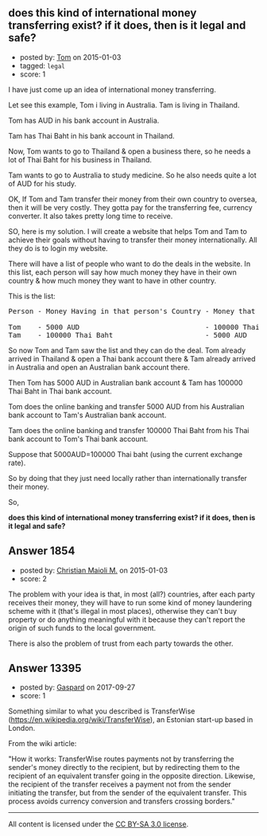 ## does this kind of international money transferring exist? if it does, then is it legal and safe?

- posted by: [Tom](https://stackexchange.com/users/5541522/tom) on 2015-01-03
- tagged: `legal`
- score: 1

I have just come up an idea of international money transferring. 

Let see this example, Tom i living in Australia. Tam is living in Thailand. 

Tom has AUD in his bank account in Australia.

Tam has Thai Baht in his bank account in Thailand.

Now, Tom wants to go to Thailand & open a business there, so he needs a lot of Thai Baht for his business in Thailand. 

Tam wants to go to Australia to study medicine. So he also needs quite a lot of AUD for his study.

OK, If Tom and Tam transfer their money from their own country to oversea, then it will be very costly. They gotta pay for the transferring fee, currency converter. It also takes pretty long time to receive.

SO, here is my solution. I will create a website that helps Tom and Tam to achieve their goals without having to transfer their money internationally. All they do is to login my website. 

There will have a list of people who want to do the deals in the website. In this list, each person will say how much money they have in their own country & how much money they want to have in other country.

This is the list:
<pre>
Person - Money Having in that person's Country - Money that person want to have in other country
 
Tom    - 5000 AUD                              - 100000 Thai Baht
Tam    - 100000 Thai Baht                      - 5000 AUD
</pre>  

So now Tom and Tam saw the list and they can do the deal. Tom already arrived in Thailand & open a Thai bank account there & Tam already arrived in Australia and open an Australian bank account there.

Then Tom has 5000 AUD in Australian bank account & Tam has 100000 Thai Baht in Thai bank account.

Tom does the online banking and transfer 5000 AUD from his  Australian bank account to Tam's Australian bank account.

Tam does the online banking and transfer 100000 Thai Baht from his Thai bank account to Tom's Thai bank account.

Suppose that 5000AUD=100000 Thai baht (using the current exchange rate).

So by doing that they just need locally rather than internationally  transfer their money.

So,

**does this kind of international money transferring exist? if it does, then is it legal and safe?**


## Answer 1854

- posted by: [Christian Maioli M.](https://stackexchange.com/users/80818/christian-maioli-m) on 2015-01-03
- score: 2

The problem with your idea is that, in most (all?) countries, after each party receives their money, they will have to run some kind of money laundering scheme with it (that's illegal in most places), otherwise they can't buy property or do anything meaningful with it because they can't report the origin of such funds to the local government.

There is also the problem of trust from each party towards the other.


## Answer 13395

- posted by: [Gaspard](https://stackexchange.com/users/11728219/gaspard) on 2017-09-27
- score: 1

Something similar to what you described is TransferWise (https://en.wikipedia.org/wiki/TransferWise), an Estonian start-up based in London.

From the wiki article:

"How it works:
TransferWise routes payments not by transferring the sender's money directly to the recipient, but by redirecting them to the recipient of an equivalent transfer going in the opposite direction. Likewise, the recipient of the transfer receives a payment not from the sender initiating the transfer, but from the sender of the equivalent transfer. This process avoids currency conversion and transfers crossing borders."



---

All content is licensed under the [CC BY-SA 3.0 license](https://creativecommons.org/licenses/by-sa/3.0/).
